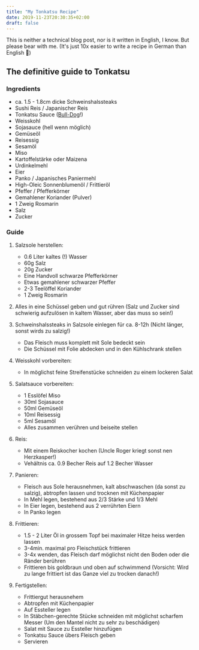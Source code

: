 ```yaml
---
title: "My Tonkatsu Recipe"
date: 2019-11-23T20:30:35+02:00
draft: false
---
```


This is neither a technical blog post, nor is it written in English, I know. But please bear with me. (It's just 10x easier to write a recipe in German than English 🙈)


## The definitive guide to Tonkatsu

### Ingredients

- ca. 1.5 - 1.8cm dicke Schweinshalssteaks
- Sushi Reis / Japanischer Reis
- Tonkatsu Sauce ([Bull-Dog](http://tonkatsu.bulldog.jp/)!)
- Weisskohl
- Sojasauce (hell wenn möglich)
- Gemüseöl
- Reisessig
- Sesamöl
- Miso
- Kartoffelstärke oder Maizena
- Urdinkelmehl
- Eier
- Panko / Japanisches Paniermehl
- High-Oleic Sonnenblumenöl / Frittieröl
- Pfeffer / Pfefferkörner
- Gemahlener Koriander (Pulver)
- 1 Zweig Rosmarin
- Salz
- Zucker

### Guide

1. Salzsole herstellen:
	- 0.6 Liter kaltes (!) Wasser
	- 60g Salz
	- 20g Zucker
	- Eine Handvoll schwarze Pfefferkörner
	- Etwas gemahlener schwarzer Pfeffer
	- 2-3 Teelöffel Koriander
	- 1 Zweig Rosmarin

2. Alles in eine Schüssel geben und gut rühren (Salz und Zucker sind schwierig aufzulösen in kaltem Wasser, aber das muss so sein!)

3. Schweinshalssteaks in Salzsole einlegen für ca. 8-12h (Nicht länger, sonst wirds zu salzig!)
	- Das Fleisch muss komplett mit Sole bedeckt sein
	- Die Schüssel mit Folie abdecken und in den Kühlschrank stellen

4. Weisskohl vorbereiten:
	- In möglichst feine Streifenstücke schneiden zu einem lockeren Salat

5. Salatsauce vorbereiten:
	- 1 Esslöfel Miso
	- 30ml Sojasauce
	- 50ml Gemüseöl
	- 10ml Reisessig
	- 5ml Sesamöl
	- Alles zusammen verühren und beiseite stellen

6. Reis:
	- Mit einem Reiskocher kochen (Uncle Roger kriegt sonst nen Herzkasper!)
	- Vehältnis ca. 0.9 Becher Reis auf 1.2 Becher Wasser

7. Panieren:
	- Fleisch aus Sole herausnehmen, kalt abschwaschen (da sonst zu salzig), abtropfen lassen und trocknen mit Küchenpapier
	- In Mehl legen, bestehend aus 2/3 Stärke und 1/3 Mehl
	- In Eier legen, bestehend aus 2 verrührten Eiern
	- In Panko legen

8. Frittieren:
	- 1.5 - 2 Liter Öl in grossem Topf bei maximaler Hitze heiss werden lassen
	- 3-4min. maximal pro Fleischstück frittieren
	- 3-4x wenden, das Fleisch darf möglichst nicht den Boden oder die Ränder berühren
	- Frittieren bis goldbraun und oben auf schwimmend (Vorsicht: Wird zu lange frittiert ist das Ganze viel zu trocken danach!)

9. Fertigstellen:
	- Frittiergut herausnehem
	- Abtropfen mit Küchenpapier
	- Auf Essteller legen
	- In Stäbchen-gerechte Stücke schneiden mit möglichst scharfem Messer (Um den Mantel nicht zu sehr zu beschädigen)
	- Salat mit Sauce zu Essteller hinzufügen
	- Tonkatsu Sauce übers Fleisch geben
	- Servieren
